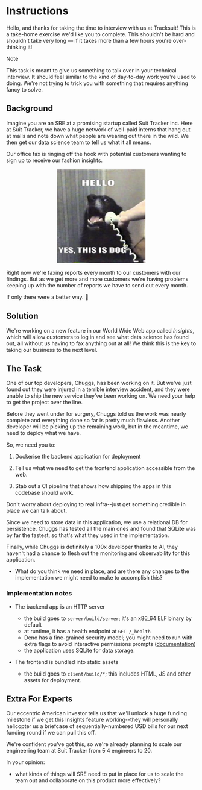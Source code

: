 # Instructions

Hello, and thanks for taking the time to interview with us at Tracksuit! This is
a take-home exercise we'd like you to complete. This shouldn't be hard and
shouldn't take very long — if it takes more than a few hours you're
over-thinking it!

<!-- deno-fmt-ignore-start -->
> [!Note]
> This task is meant to give us something to talk over in your technical
> interview. It should feel similar to the kind of day-to-day work you're used
> to doing. We're not trying to trick you with something that requires anything
> fancy to solve.
<!-- deno-fmt-ignore-end -->

## Background

Imagine you are an SRE at a promising startup called Suit Tracker Inc. Here
at Suit Tracker, we have a huge network of well-paid interns that hang out at
malls and note down what people are wearing out there in the wild. We then get
our data science team to tell us what it all means.

Our office fax is ringing off the hook with potential customers wanting to sign
up to receive our fashion insights.

<p align="center">
   <img height="250" src="./assets/cs-team.jpg">
</p>

Right now we're faxing reports every month to our customers with our findings.
But as we get more and more customers we're having problems keeping up with the
number of reports we have to send out every month.

If only there were a better way. 🤷

## Solution

We're working on a new feature in our World Wide Web app called _Insights_,
which will allow customers to log in and see what data science has found out,
all without us having to fax anything out at all! We think this is the key to
taking our business to the next level.

## The Task

One of our top developers, Chuggs, has been working on it. But we've just found
out they were injured in a terrible interview accident, and they were unable to
ship the new service they've been working on. We need your help to get the
project over the line.

Before they went under for surgery, Chuggs told us the work was nearly complete
and everything done so far is pretty much flawless. Another developer will be
picking up the remaining work, but in the meantime, we need to deploy what we
have.

So, we need you to:

1. Dockerise the backend application for deployment

2. Tell us what we need to get the frontend application accessible from the web.

3. Stab out a CI pipeline that shows how shipping the apps in this codebase
   should work.

Don't worry about deploying to real infra--just get something credible in place
we can talk about.

Since we need to store data in this application, we use a relational DB for
persistence. Chuggs has tested all the main ones and found that SQLite was by
far the fastest, so that's what they used in the implementation.

Finally, while Chuggs is definitely a 100x developer thanks to AI, they haven't
had a chance to flesh out the monitoring and observability for this application.

- What do you think we need in place, and are there any changes to the
  implementation we might need to make to accomplish this?

### Implementation notes

- The backend app is an HTTP server
  - the build goes to `server/build/server`; it's an x86_64 ELF binary by default
  - at runtime, it has a health endpoint at `GET /_health`
  - Deno has a fine-grained security model; you might need to run with extra
    flags to avoid interactive permissions prompts ([documentation](https://docs.deno.com/runtime/fundamentals/security/))
  - the application uses SQLite for data storage.

- The frontend is bundled into static assets
  - the build goes to `client/build/*`; this includes HTML, JS and other assets
    for deployment.

## Extra For Experts

Our eccentric American investor tells us that we'll unlock a huge funding
milestone if we get this Insights feature working--they will personally
helicopter us a briefcase of sequentially-numbered USD bills for our next
funding round if we can pull this off.

We're confident you've got this, so we're already planning to scale our
engineering team at Suit Tracker from ~~5~~ 4 engineers to 20.

In your opinion:

- what kinds of things will SRE need to put in place for us to scale the team
  out and collaborate on this product more effectively?
